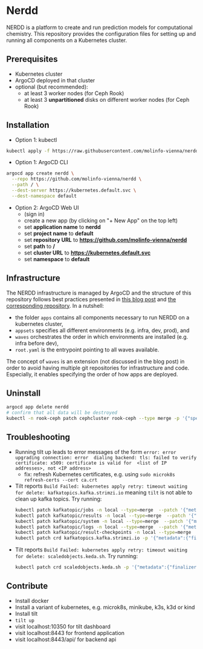 # Nerdd

NERDD is a platform to create and run prediction models for computational chemistry. This repository 
provides the configuration files for setting up and running all components on a Kubernetes cluster.

## Prerequisites

* Kubernetes cluster
* ArgoCD deployed in that cluster
* optional (but recommended): 
  * at least 3 worker nodes (for Ceph Rook)
  * at least 3 **unpartitioned** disks on different worker nodes (for Ceph Rook)

## Installation

* Option 1: kubectl
```sh
kubectl apply -f https://raw.githubusercontent.com/molinfo-vienna/nerdd/refs/heads/main/root.yaml
```

* Option 1: ArgoCD CLI
```sh
argocd app create nerdd \
  --repo https://github.com/molinfo-vienna/nerdd \
  --path / \
  --dest-server https://kubernetes.default.svc \
  --dest-namespace default
```

* Option 2: ArgoCD Web UI
  * (sign in)
  * create a new app (by clicking on "+ New App" on the top left)
  * set **application name** to **nerdd**
  * set **project name** to **default**
  * set **repository URL** to **https://github.com/molinfo-vienna/nerdd**
  * set **path** to **/**
  * set **cluster URL** to **https://kubernetes.default.svc**
  * set **namespace** to **default**


## Infrastructure

The NERDD infrastructure is managed by ArgoCD and the structure of this repository follows best 
practices presented in [this blog post](https://codefresh.io/blog/how-to-structure-your-argo-cd-repositories-using-application-sets/) and 
[the corresponding repository](https://github.com/kostis-codefresh/many-appsets-demo/tree/main). In 
a nutshell:
* the folder `apps` contains all components necessary to run NERDD on a kubernetes cluster,
* `appsets` specifies all different environments (e.g. infra, dev, prod), and
* `waves` orchestrates the order in which environments are installed (e.g. infra before dev),
* `root.yaml` is the entrypoint pointing to all waves available.

The concept of `waves` is an extension (not discussed in the blog post) in order to avoid having 
multiple git repositories for infrastructure and code. Especially, it enables specifying the order 
of how apps are deployed.

## Uninstall

```sh
argocd app delete nerdd
# confirm that all data will be destroyed
kubectl -n rook-ceph patch cephcluster rook-ceph --type merge -p '{"spec":{"cleanupPolicy":{"confirmation":"yes-really-destroy-data"}}}'
```

## Troubleshooting

* Running tilt up leads to error messages of the form ```error: error upgrading connection: error 
dialing backend: tls: failed to verify certificate: x509: certificate is valid for 
<list of IP addresses>, not <IP address>```
  * fix: refresh Kubernetes certificates, e.g. using ```sudo microk8s refresh-certs --cert ca.crt```
* Tilt reports `Build Failed: kubernetes apply retry: timeout waiting for delete: kafkatopics.kafka.strimzi.io` meaning `tilt` is not able to clean up kafka topics. Try running:
  ```bash
  kubectl patch kafkatopic/jobs -n local --type=merge  --patch '{"metadata":{"finalizers":[]}}'
  kubectl patch kafkatopic/results -n local --type=merge  --patch '{"metadata":{"finalizers":[]}}'
  kubectl patch kafkatopic/system -n local --type=merge  --patch '{"metadata":{"finalizers":[]}}'
  kubectl patch kafkatopic/logs -n local --type=merge  --patch '{"metadata":{"finalizers":[]}}'
  kubectl patch kafkatopic/result-checkpoints -n local --type=merge  --patch '{"metadata":{"finalizers":[]}}'
  kubectl patch crd kafkatopics.kafka.strimzi.io -p '{"metadata":{"finalizers":[]}}' --type=merge
  ```
* Tilt reports `Build Failed: kubernetes apply retry: timeout waiting for delete: scaledobjects.keda.sh`. Try running:
  ```bash
  kubectl patch crd scaledobjects.keda.sh -p '{"metadata":{"finalizers":[]}}' --type=merge
  ```

## Contribute

* Install docker
* Install a variant of kubernetes, e.g. microk8s, minikube, k3s, k3d or kind
* Install tilt
* `tilt up`
* visit localhost:10350 for tilt dashboard
* visit localhost:8443 for frontend application
* visit localhost:8443/api/ for backend api